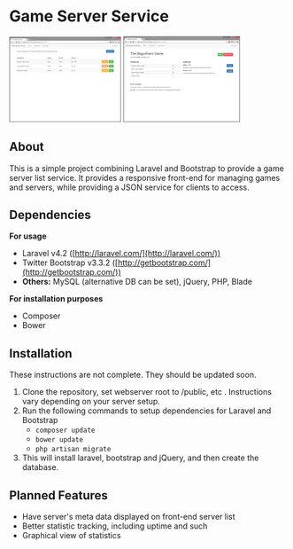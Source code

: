 Game Server Service
===================

<img src="https://github.com/NickToony/gameserver-service/blob/master/screenshots/screenshot-dashboard.png" width="40%"/>
<img src="https://github.com/NickToony/gameserver-service/blob/master/screenshots/screenshot-manage.png" width="42%"/>

About
-----
This is a simple project combining Laravel and Bootstrap to provide a game server list service. It provides a responsive front-end for managing games and servers, while providing a JSON service for clients to access.

Dependencies
----

**For usage**

 - Laravel v4.2 ([http://laravel.com/](http://laravel.com/))
 - Twitter Bootstrap v3.3.2 ([http://getbootstrap.com/](http://getbootstrap.com/))
 - **Others:** MySQL (alternative DB can be set), jQuery, PHP, Blade

**For installation purposes**

 - Composer
 - Bower

Installation
------------
These instructions are not complete. They should be updated soon.

 1. Clone the repository, set webserver root to /public, etc . Instructions vary depending on your server setup.
 2. Run the following commands to setup dependencies for Laravel and Bootstrap
 	- `composer update`
	- `bower update`
	- `php artisan migrate`
 3. This will install laravel, bootstrap and jQuery, and then create the database.

Planned Features
------------
- Have server's meta data displayed on front-end server list
- Better statistic tracking, including uptime and such
- Graphical view of statistics

